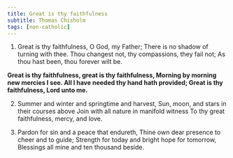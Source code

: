 ```yaml
---
title: Great is thy faithfulness
subtitle: Thomas Chisholm
tags: [non-catholic]
---
```


1. Great is thy faithfulness, O God, my Father;
    There is no shadow of turning with thee.
    Thou changest not, thy compassions, they fail not;
    As thou hast been, thou forever wilt be.


**Great is thy faithfulness, great is thy faithfulness,
Morning by morning new mercies I see.
All I have needed thy hand hath provided;
Great is thy faithfulness, Lord unto me.**

2. Summer and winter and springtime and harvest,
    Sun, moon, and stars in their courses above
    Join with all nature in manifold witness
    To thy great faithfulness, mercy, and love.

3. Pardon for sin and a peace that endureth,
    Thine own dear presence to cheer and to guide;
    Strength for today and bright hope for tomorrow,
    Blessings all mine and ten thousand beside.
